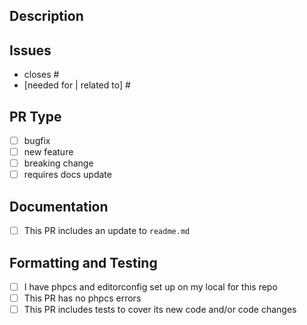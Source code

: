 ## Description
<!-- Please describe what this PR accomplishes. -->

## Issues
<!-- please link the issue(s) that this PR will close, as well as any related PRs or issues it does not close. -->
- closes #<!-- issue -->
- [needed for | related to] #<!-- issue or PR -->

## PR Type
<!-- please delete options that are not relevant. -->
- [ ] bugfix
- [ ] new feature
- [ ] breaking change
- [ ] requires docs update

## Documentation
<!-- please include any relevant documentation that can be added to the wiki. If you have made a change to the README, thank you and check the box :) -->
- [ ] This PR includes an update to `readme.md`

## Formatting and Testing
<!-- 
PRs cannot be merged unless existing relevant tests are updated, or new tests are added to cover the changes/additions.
Similarly, code that does not pass WP-Gizmo's linting rules cannot be merged.
-->
- [ ] I have phpcs and editorconfig set up on my local for this repo
- [ ] This PR has no phpcs errors <!-- if you do have an error and can't fix it, please explain below. We might need to update our linting rules! -->
- [ ] This PR includes tests to cover its new code and/or code changes

